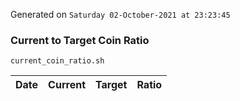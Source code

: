 Generated on `Saturday 02-October-2021 at 23:23:45`

### Current to Target Coin Ratio
`current_coin_ratio.sh`

Date|Current|Target|Ratio
---|---|---|---
